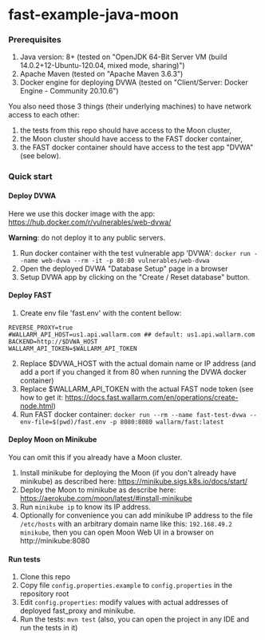 # fast-example-java-moon

### Prerequisites

1. Java version: 8+ (tested on "OpenJDK 64-Bit Server VM (build 14.0.2+12-Ubuntu-120.04, mixed mode, sharing)")
2. Apache Maven (tested on "Apache Maven 3.6.3")
3. Docker engine for deploying DVWA (tested on "Client/Server: Docker Engine - Community 20.10.6")

You also need those 3 things (their underlying machines) to have network access to each other:
1. the tests from this repo should have access to the Moon cluster,
2. the Moon cluster should have access to the FAST docker container,
3. the FAST docker container should have access to the test app "DVWA" (see below).

### Quick start
#### Deploy DVWA
Here we use this docker image with the app: https://hub.docker.com/r/vulnerables/web-dvwa/

**Warning**: do not deploy it to any public servers.
1. Run docker container with the test vulnerable app 'DVWA': `docker run --name web-dvwa --rm -it -p 80:80 vulnerables/web-dvwa`
2. Open the deployed DVWA "Database Setup" page in a browser
3. Setup DVWA app by clicking on the "Create / Reset database" button.

#### Deploy FAST
1. Create env file 'fast.env' with the content bellow:
```
REVERSE_PROXY=true
#WALLARM_API_HOST=us1.api.wallarm.com ## default: us1.api.wallarm.com
BACKEND=http://$DVWA_HOST
WALLARM_API_TOKEN=$WALLARM_API_TOKEN
```
2. Replace $DVWA_HOST with the actual domain name or IP address (and add a port if you changed it from 80 when running the DVWA docker container)
3. Replace $WALLARM_API_TOKEN with the actual FAST node token (see how to get it: https://docs.fast.wallarm.com/en/operations/create-node.html)
4. Run FAST docker container: `docker run --rm --name fast-test-dvwa --env-file=$(pwd)/fast.env -p 8080:8080 wallarm/fast:latest`

#### Deploy Moon on Minikube
You can omit this if you already have a Moon cluster.

1. Install minikube for deploying the Moon (if you don't already have minikube) as described here: https://minikube.sigs.k8s.io/docs/start/
2. Deploy the Moon to minikube as describe here: https://aerokube.com/moon/latest/#install-minikube
3. Run `minikube ip` to know its IP address.
4. Optionally for convenience you can add minikube IP address to the file `/etc/hosts` with an arbitrary domain name like this: `192.168.49.2    minikube`, then you can open Moon Web UI in a browser on http://minikube:8080

#### Run tests
1. Clone this repo
2. Copy file `config.properties.example` to `config.properties` in the repository root
3. Edit `config.properties`: modify values with actual addresses of deployed fast_proxy and minikube.
4. Run the tests: `mvn test` (also, you can open the project in any IDE and run the tests in it)
